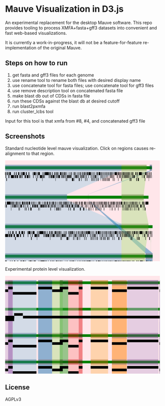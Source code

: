 # Mauve Visualization in D3.js

An experimental replacement for the desktop Mauve software. This repo provides
tooling to process XMFA+fasta+gff3 datasets into convenient and fast web-based
visualizations.

It is currently a work-in-progress, it will not be a feature-for-feature
re-implementation of the original Mauve.

## Steps on how to run

1. get fasta and gff3 files for each genome
2. use rename tool to rename both files with desired display name
3. use concatenate tool for fasta files; use concatenate tool for gff3 files
4. use remove description tool on concatenated fasta file
5. make blast db out of CDSs in fasta file
6. run these CDSs against the blast db at desired cutoff
7. run blast2pxmfa
8. run cluster_lcbs tool

Input for this tool is that xmfa from #8, #4, and concatenated gff3 file

## Screenshots

Standard nucleotide level mauve visualization. Click on regions causes re-alignment to that region.

![](./media/nucl.png)

Experimental protein level visualization.

![](./media/prot.png)

## License

AGPLv3
